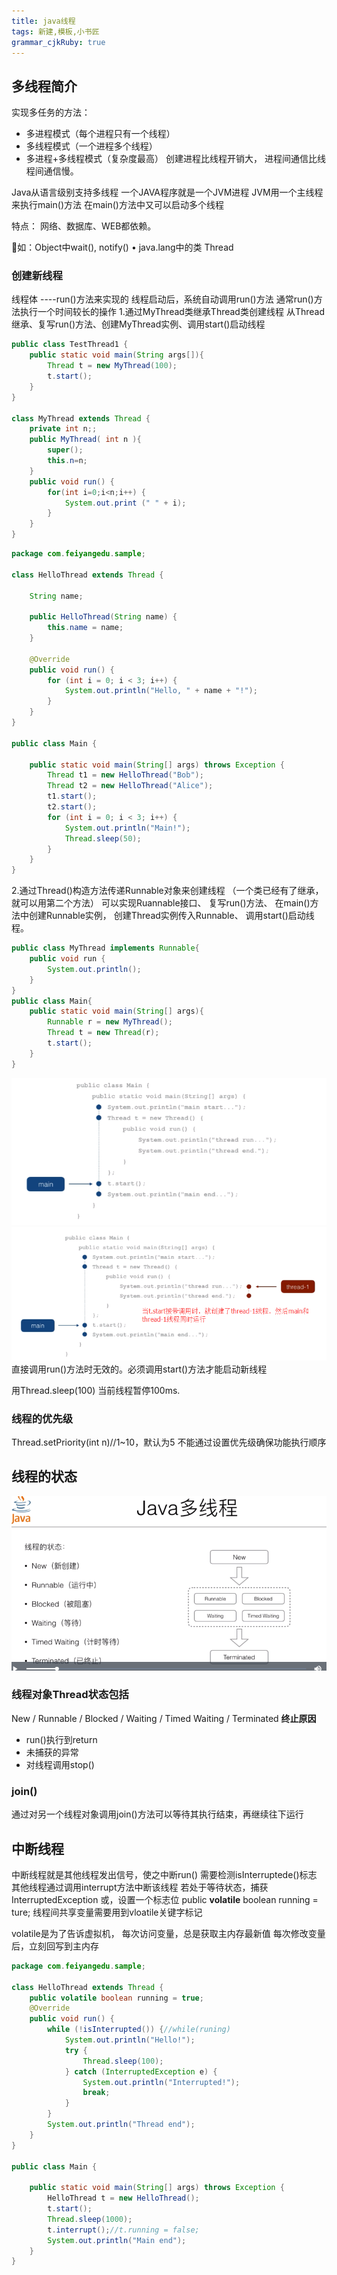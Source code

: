 ```yaml
---
title: java线程
tags: 新建,模板,小书匠
grammar_cjkRuby: true
---
```

## 多线程简介
实现多任务的方法：
* 多进程模式（每个进程只有一个线程）
* 多线程模式（一个进程多个线程）
* 多进程+多线程模式（复杂度最高）
创建进程比线程开销大，
进程间通信比线程间通信慢。

Java从语言级别支持多线程
一个JAVA程序就是一个JVM进程
JVM用一个主线程来执行main()方法
在main()方法中又可以启动多个线程

特点：
网络、数据库、WEB都依赖。

如：Object中wait(), notify()
• java.lang中的类 Thread

### 创建新线程
线程体 ----run()方法来实现的
线程启动后，系统自动调用run()方法
通常run()方法执行一个时间较长的操作
1.通过MyThread类继承Thread类创建线程
从Thread继承、复写run()方法、创建MyThread实例、调用start()启动线程
```java
public class TestThread1 {	
	public static void main(String args[]){
		Thread t = new MyThread(100);
		t.start();
	}
}

class MyThread extends Thread {
	private int n;;
	public MyThread( int n ){
		super();
		this.n=n;
	}
	public void run() {
		for(int i=0;i<n;i++) {
			System.out.print (" " + i);
		}
	}
}
```
```java
package com.feiyangedu.sample;

class HelloThread extends Thread {

	String name;

	public HelloThread(String name) {
		this.name = name;
	}

	@Override
	public void run() {
		for (int i = 0; i < 3; i++) {
			System.out.println("Hello, " + name + "!");
		}
	}
}

public class Main {

	public static void main(String[] args) throws Exception {
		Thread t1 = new HelloThread("Bob");
		Thread t2 = new HelloThread("Alice");
		t1.start();
		t2.start();
		for (int i = 0; i < 3; i++) {
			System.out.println("Main!");
			Thread.sleep(50);
		}
	}
}

```
2.通过Thread()构造方法传递Runnable对象来创建线程
（一个类已经有了继承，就可以用第二个方法）
可以实现Ruannable接口、
复写run()方法、
在main()方法中创建Runnable实例，
创建Thread实例传入Runnable、
调用start()启动线程。
```java
public class MyThread implements Runnable{
	public void run {
		System.out.println();
	}
}
public class Main{
	public static void main(String[] args){
		Runnable r = new MyThread();
		Thread t = new Thread(r);
		t.start();
	}
}
```
![enter description here][1]
![enter description here][2]
直接调用run()方法时无效的。必须调用start()方法才能启动新线程

用Thread.sleep(100) 当前线程暂停100ms.

### 线程的优先级
Thread.setPriority(int n)//1~10，默认为5
不能通过设置优先级确保功能执行顺序

## 线程的状态
![enter description here][3]
### 线程对象Thread状态包括
New / Runnable / Blocked / Waiting / Timed Waiting / Terminated
**终止原因**
- run()执行到return
- 未捕获的异常
- 对线程调用stop()
### join()
通过对另一个线程对象调用join()方法可以等待其执行结束，再继续往下运行

## 中断线程
中断线程就是其他线程发出信号，使之中断run()
需要检测isInterruptede()标志
其他线程通过调用interrupt方法中断该线程
若处于等待状态，捕获InterruptedException
或，设置一个标志位
public **volatile** boolean running = ture;
线程间共享变量需要用到vloatile关键字标记

volatile是为了告诉虚拟机，
每次访问变量，总是获取主内存最新值
每次修改变量后，立刻回写到主内存

``` java
package com.feiyangedu.sample;

class HelloThread extends Thread {
	public volatile boolean running = true;
	@Override
	public void run() {
		while (!isInterrupted()) {//while(runing)
			System.out.println("Hello!");
			try {
				Thread.sleep(100);
			} catch (InterruptedException e) {
				System.out.println("Interrupted!");
				break;
			}
		}
		System.out.println("Thread end");
	}
}

public class Main {

	public static void main(String[] args) throws Exception {
		HelloThread t = new HelloThread();
		t.start();
		Thread.sleep(1000);
		t.interrupt();//t.running = false;
		System.out.println("Main end");
	}
}
```











  [1]: ./images/JAVA%E5%A4%9A%E7%BA%BF%E7%A8%8B1.png "JAVA多线程1"
  [2]: ./images/JAVA%E5%A4%9A%E7%BA%BF%E7%A8%8B24.png "JAVA多线程24"
  [3]: ./images/%E7%BA%BF%E7%A8%8B%E7%9A%84%E7%8A%B6%E6%80%81.png "线程的状态"